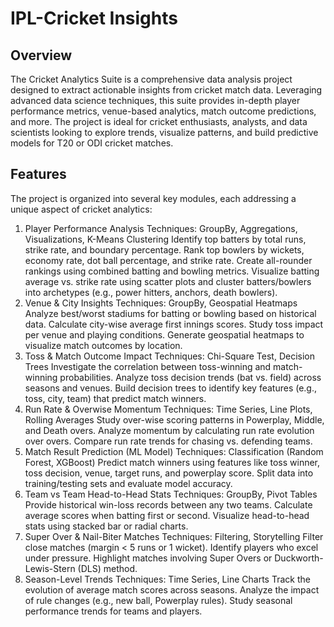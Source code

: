 # IPL-Cricket Insights 

## Overview
The Cricket Analytics Suite is a comprehensive data analysis project designed to extract actionable insights from cricket match data. Leveraging advanced data science techniques, this suite provides in-depth player performance metrics, venue-based analytics, match outcome predictions, and more. The project is ideal for cricket enthusiasts, analysts, and data scientists looking to explore trends, visualize patterns, and build predictive models for T20 or ODI cricket matches.

## Features
The project is organized into several key modules, each addressing a unique aspect of cricket analytics:

1. Player Performance Analysis
Techniques: GroupBy, Aggregations, Visualizations, K-Means Clustering
Identify top batters by total runs, strike rate, and boundary percentage.
Rank top bowlers by wickets, economy rate, dot ball percentage, and strike rate.
Create all-rounder rankings using combined batting and bowling metrics.
Visualize batting average vs. strike rate using scatter plots and cluster batters/bowlers into archetypes (e.g., power hitters, anchors, death bowlers).
2. Venue & City Insights
Techniques: GroupBy, Geospatial Heatmaps
Analyze best/worst stadiums for batting or bowling based on historical data.
Calculate city-wise average first innings scores.
Study toss impact per venue and playing conditions.
Generate geospatial heatmaps to visualize match outcomes by location.
3. Toss & Match Outcome Impact
Techniques: Chi-Square Test, Decision Trees
Investigate the correlation between toss-winning and match-winning probabilities.
Analyze toss decision trends (bat vs. field) across seasons and venues.
Build decision trees to identify key features (e.g., toss, city, team) that predict match winners.
4. Run Rate & Overwise Momentum
Techniques: Time Series, Line Plots, Rolling Averages
Study over-wise scoring patterns in Powerplay, Middle, and Death overs.
Analyze momentum by calculating run rate evolution over overs.
Compare run rate trends for chasing vs. defending teams.
5. Match Result Prediction (ML Model)
Techniques: Classification (Random Forest, XGBoost)
Predict match winners using features like toss winner, toss decision, venue, target runs, and powerplay score.
Split data into training/testing sets and evaluate model accuracy.
6. Team vs Team Head-to-Head Stats
Techniques: GroupBy, Pivot Tables
Provide historical win-loss records between any two teams.
Calculate average scores when batting first or second.
Visualize head-to-head stats using stacked bar or radial charts.
7. Super Over & Nail-Biter Matches
Techniques: Filtering, Storytelling
Filter close matches (margin < 5 runs or 1 wicket).
Identify players who excel under pressure.
Highlight matches involving Super Overs or Duckworth-Lewis-Stern (DLS) method.
8. Season-Level Trends
Techniques: Time Series, Line Charts
Track the evolution of average match scores across seasons.
Analyze the impact of rule changes (e.g., new ball, Powerplay rules).
Study seasonal performance trends for teams and players.
